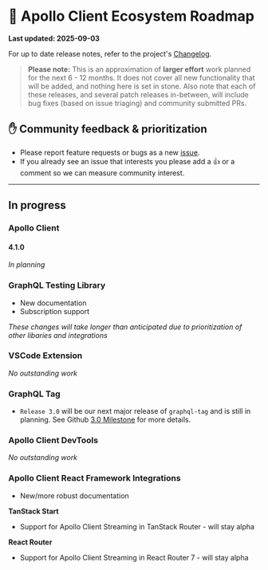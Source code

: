 # 🔮 Apollo Client Ecosystem Roadmap

**Last updated: 2025-09-03**

For up to date release notes, refer to the project's [Changelog](https://github.com/apollographql/apollo-client/blob/main/CHANGELOG.md).

> **Please note:** This is an approximation of **larger effort** work planned for the next 6 - 12 months. It does not cover all new functionality that will be added, and nothing here is set in stone. Also note that each of these releases, and several patch releases in-between, will include bug fixes (based on issue triaging) and community submitted PRs.

## ✋ Community feedback & prioritization

- Please report feature requests or bugs as a new [issue](https://github.com/apollographql/apollo-client/issues/new/choose).
- If you already see an issue that interests you please add a 👍 or a comment so we can measure community interest.

---

## In progress

### Apollo Client

#### 4.1.0

_In planning_

### GraphQL Testing Library

- New documentation
- Subscription support

_These changes will take longer than anticipated due to prioritization of other libaries and integrations_

### VSCode Extension

_No outstanding work_

### GraphQL Tag

- `Release 3.0` will be our next major release of `graphql-tag` and is still in planning. See Github [3.0 Milestone](https://github.com/apollographql/graphql-tag/milestone/3) for more details.

### Apollo Client DevTools

_No outstanding work_

### Apollo Client React Framework Integrations

- New/more robust documentation

**TanStack Start**

- Support for Apollo Client Streaming in TanStack Router - will stay alpha

**React Router**

- Support for Apollo Client Streaming in React Router 7 - will stay alpha

